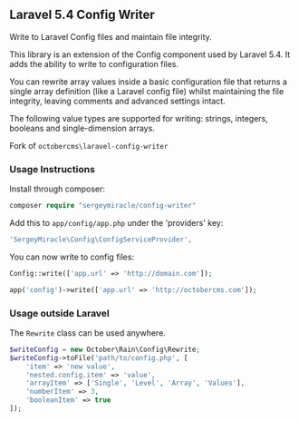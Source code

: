 ## Laravel 5.4 Config Writer

Write to Laravel Config files and maintain file integrity.

This library is an extension of the Config component used by Laravel 5.4. It adds the ability to write to configuration files.

You can rewrite array values inside a basic configuration file that returns a single array definition (like a Laravel config file) whilst maintaining the file integrity, leaving comments and advanced settings intact.

The following value types are supported for writing: strings, integers, booleans and single-dimension arrays.

Fork of `octobercms\laravel-config-writer`

### Usage Instructions

Install through composer:
```php
composer require "sergeymiracle/config-writer"
```

Add this to `app/config/app.php` under the 'providers' key:

```php
'SergeyMiracle\Config\ConfigServiceProvider',
```

You can now write to config files:

```php
Config::write(['app.url' => 'http://domain.com']);

app('config')->write(['app.url' => 'http://octobercms.com']);
```

### Usage outside Laravel

The `Rewrite` class can be used anywhere.

```php
$writeConfig = new October\Rain\Config\Rewrite;
$writeConfig->toFile('path/to/config.php', [
    'item' => 'new value',
    'nested.config.item' => 'value',
    'arrayItem' => ['Single', 'Level', 'Array', 'Values'],
    'numberItem' => 3,
    'booleanItem' => true
]);
```
